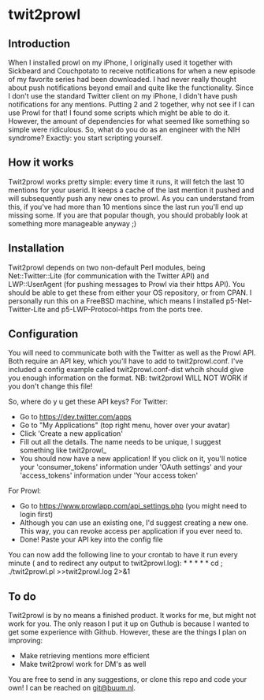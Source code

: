twit2prowl
==========

Introduction
------------
When I installed prowl on my iPhone, I originally used it together with Sickbeard and Couchpotato to receive notifications for when a new episode of my favorite series had been downloaded. I had never really thought about push notifications beyond email and quite like the functionality. Since I don't use the standard Twitter client on my iPhone, I didn't have push notifications for any mentions. Putting 2 and 2 together, why not see if I can use Prowl for that! I found some scripts which might be able to do it. However, the amount of dependencies for what seemed like something so simple were ridiculous. So, what do you do as an engineer with the NIH syndrome? Exactly: you start scripting yourself.

How it works
------------
Twit2prowl works pretty simple: every time it runs, it will fetch the last 10 mentions for your userid. It keeps a cache of the last mention it pushed and will subsequently push any new ones to prowl. As you can understand from this, if you've had more than 10 mentions since the last run you'll end up missing some. If you are that popular though, you should probably look at something more manageable anyway ;)

Installation
------------
Twit2prowl depends on two non-default Perl modules, being Net::Twitter::Lite (for communication with the Twitter API) and LWP::UserAgent (for pushing messages to Prowl via their https API). You should be able to get these from either your OS repository, or from CPAN. I personally run this on a FreeBSD machine, which means I installed p5-Net-Twitter-Lite and p5-LWP-Protocol-https from the ports tree. 

Configuration
-------------
You will need to communicate both with the Twitter as well as the Prowl API. Both require an API key, which you'll have to add to twit2prowl.conf. I've included a config example called twit2prowl.conf-dist whcih should give you enough information on the format. NB: twit2prowl WILL NOT WORK if you don't change this file! 

So, where do y u get these API keys? For Twitter:
* Go to https://dev.twitter.com/apps
* Go to "My Applications" (top right menu, hover over your avatar)
* Click 'Create a new application'
* Fill out all the details. The name needs to be unique, I suggest something like twit2prowl_<your twitter user id>
* You should now have a new application! If you click on it, you'll notice your 'consumer_tokens' information under 'OAuth settings' and your 'access_tokens' information under 'Your access token'

For Prowl:
* Go to https://www.prowlapp.com/api_settings.php (you might need to login first)
* Although you can use an existing one, I'd suggest creating a new one. This way, you can revoke access per application if you ever need to.
* Done! Paste your API key into the config file

You can now add the following line to your crontab to have it run every minute (
and to redirect any output to twit2prowl.log):
\* * * * * cd <location-to-twit2prowl>; ./twit2prowl.pl >>twit2prowl.log 2>&1

To do
-----
Twit2prowl is by no means a finished product. It works for me, but might not work for you. The only reason I put it up on Guthub is because I wanted to get some experience with Github. However, these are the things I plan on improving:
* Make retrieving mentions more efficient
* Make twit2prowl work for DM's as well

You are free to send in any suggestions, or clone this repo and code your own! I can be reached on git@buum.nl. 
